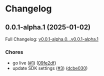 # Changelog

## 0.0.1-alpha.1 (2025-01-02)

Full Changelog: [v0.0.1-alpha.0...v0.0.1-alpha.1](https://github.com/nestrilabs/nestri-node-sdk/compare/v0.0.1-alpha.0...v0.0.1-alpha.1)

### Chores

* go live ([#1](https://github.com/nestrilabs/nestri-node-sdk/issues/1)) ([09fe2df](https://github.com/nestrilabs/nestri-node-sdk/commit/09fe2df786a155a86f5432fa49a42ca2dcf7ce7f))
* update SDK settings ([#3](https://github.com/nestrilabs/nestri-node-sdk/issues/3)) ([dcbe030](https://github.com/nestrilabs/nestri-node-sdk/commit/dcbe03074482d5f7e92af0d368865d5406c6d669))
